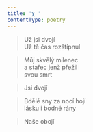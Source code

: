 ```yaml
---
title: 'χ '
contentType: poetry
---
```


> Už jsi dvojí  
> Už tě čas rozštípnul

> Můj skvělý milenec  
> a stařec jenž přežil  
> svou smrt

> Jsi dvojí

> Bdělé sny za nocí hojí  
> lásku i bodné rány

> Naše obojí
